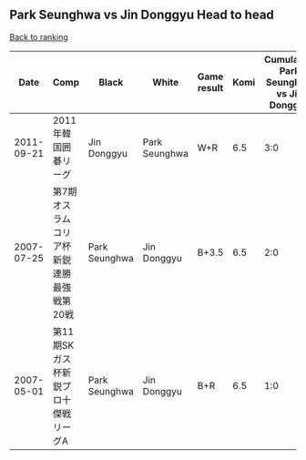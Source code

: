 ## Park Seunghwa vs Jin Donggyu Head to head

[Back to ranking](../../index.md)




| **Date** | **Comp** | **Black** | **White** | **Game result** | **Komi** | **Cumulative Park Seunghwa vs Jin Donggyu** | **Park Seunghwa streak** | **Jin Donggyu streak** | 
| --- | --- | --- | --- | --- | --- | --- | --- | --- |
| 2011-09-21 | 2011年韓国囲碁リーグ | Jin Donggyu | Park Seunghwa | W+R | 6.5 | 3:0 | 3 | 0 | 
| 2007-07-25 | 第7期オスラムコリア杯新鋭連勝最強戦第20戦 | Park Seunghwa | Jin Donggyu | B+3.5 | 6.5 | 2:0 | 2 | 0 | 
| 2007-05-01 | 第11期SKガス杯新鋭プロ十傑戦リーグA | Park Seunghwa | Jin Donggyu | B+R | 6.5 | 1:0 | 1 | 0 |




